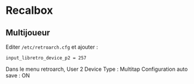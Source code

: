 Recalbox
========

Multijoueur
-----------

Editer `/etc/retroarch.cfg` et ajouter :

```
input_libretro_device_p2 = 257
```

Dans le menu retroarch, User 2 Device Type : Multitap
Configuration auto save : ON
